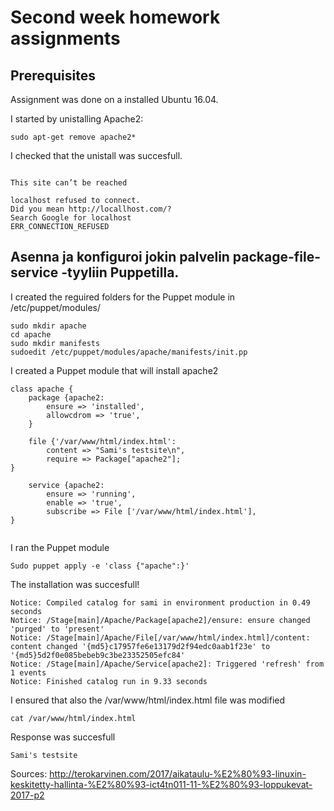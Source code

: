 Second week homework assignments
======

## Prerequisites

Assignment was done on a installed Ubuntu 16.04. 

I started by unistalling Apache2:

``` sudo apt-get remove apache2* ```

I checked that the unistall was succesfull.

```

This site can’t be reached

localhost refused to connect.
Did you mean http://locallhost.com/?
Search Google for localhost
ERR_CONNECTION_REFUSED

``` 


##  Asenna ja konfiguroi jokin palvelin package-file-service -tyyliin Puppetilla.

I created the reguired folders for the Puppet module in /etc/puppet/modules/

```
sudo mkdir apache
cd apache
sudo mkdir manifests
sudoedit /etc/puppet/modules/apache/manifests/init.pp

```
I created a Puppet module that will install apache2

```
class apache {
	package {apache2:
		ensure => 'installed',
		allowcdrom => 'true',
	}
  
	file {'/var/www/html/index.html':
		content => "Sami's testsite\n",
		require => Package["apache2"];
}
  
	service {apache2:
		ensure => 'running',
		enable => 'true',
		subscribe => File ['/var/www/html/index.html'],
}


```

I ran the Puppet module

``` Sudo puppet apply -e 'class {"apache":}' ```

The installation was succesfull! 

```
Notice: Compiled catalog for sami in environment production in 0.49 seconds
Notice: /Stage[main]/Apache/Package[apache2]/ensure: ensure changed 'purged' to 'present'
Notice: /Stage[main]/Apache/File[/var/www/html/index.html]/content: content changed '{md5}c17957fe6e13179d2f94edc0aab1f23e' to '{md5}5d2f0e085bebeb9c3be23352505efc84'
Notice: /Stage[main]/Apache/Service[apache2]: Triggered 'refresh' from 1 events
Notice: Finished catalog run in 9.33 seconds
```

I ensured that also the /var/www/html/index.html file was modified

```cat /var/www/html/index.html```

Response was succesfull

```Sami's testsite```

Sources: http://terokarvinen.com/2017/aikataulu-%E2%80%93-linuxin-keskitetty-hallinta-%E2%80%93-ict4tn011-11-%E2%80%93-loppukevat-2017-p2
